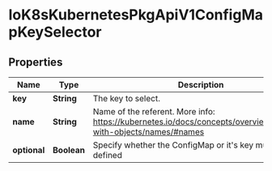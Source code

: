 
# IoK8sKubernetesPkgApiV1ConfigMapKeySelector

## Properties
Name | Type | Description | Notes
------------ | ------------- | ------------- | -------------
**key** | **String** | The key to select. | 
**name** | **String** | Name of the referent. More info: https://kubernetes.io/docs/concepts/overview/working-with-objects/names/#names |  [optional]
**optional** | **Boolean** | Specify whether the ConfigMap or it&#39;s key must be defined |  [optional]



